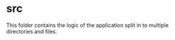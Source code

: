 # src 
This folder contains the logic of the application split in to multiple directories and files. 
